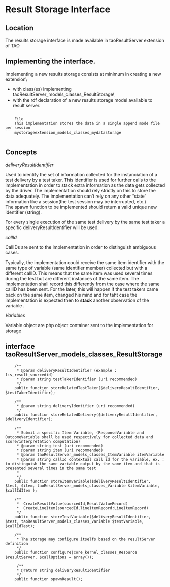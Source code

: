 <!--
author:
    - 'Patrick Plichart'
created_at: '2013-10-16 15:26:05'
updated_at: '2013-10-16 15:51:14'
tags:
    - 'Documentation for core components'
-->

Result Storage Interface
========================

Location
--------

The results storage interface is made available in taoResultServer extension of TAO

Implementing the interface.
---------------------------

Implementing a new results storage consists at minimum in creating a new extension\
- with class(es) implementing taoResultServer\_models\_classes\_ResultStorage\
- with the rdf declaration of a new results storage model available to result server.

``` {code="xml"}

    File
    This implementation stores the data in a single append mode file per session
    mystorageextension_models_classes_mydatastorage
    

```

Concepts
--------

*deliveryResultIdentifier*

Used to identify the set of information collected for the instanciation of a test delivery by a test taker. This identifier is used for further calls to the implementation in order to stack extra information as the data gets collected by the driver. The implementation should rely strictly on this to store the data adequately. The implementation can’t rely on any other “state” information like a session(the test session may be interrupted, etc.)\
The spawn function to be implemented should return a valid unique new identifier (string).

For every single execution of the same test delivery by the same test taker a specific deliveryResultIdentifier will be used.

*callId*

CallIDs are sent to the implementation in order to distinguish ambiguous cases.

Typically, the implementation could receive the same item identifier with the same type of variable (same identifier member) collected but with a different callID. This means that the same item was used several times during the test but are different instances of the same item. The implementation shall record this differently from the case where the same callID has been sent. For the later, this will happen if the test takers came back on the same item, changed his mind and for taht case the implementation is expected then to **stack** another observation of the variable .

*Variables*

Variable object are php object container sent to the implementation for storage

interface taoResultServer\_models\_classes\_ResultStorage
---------------------------------------------------------

        /**
         * @param deliveryResultIdentifier (example : lis_result_sourcedid)
         * @param string testTakerIdentifier (uri recommended)
         */
        public function storeRelatedTestTaker($deliveryResultIdentifier, $testTakerIdentifier);

        /**
         * @param string deliveryIdentifier (uri recommended)
         */
        public function storeRelatedDelivery($deliveryResultIdentifier, $deliveryIdentifier);

        /**
         * Submit a specific Item Variable, (ResponseVariable and OutcomeVariable shall be used respectively for collected data and score/interpretation computation)
         * @param string test (uri recommended)
         * @param string item (uri recommended)
         * @param taoResultServer_models_classes_ItemVariable itemVariable
         * @param string callId contextual call id for the variable, ex. :  to distinguish the same variable output by the same item and that is presented several times in the same test
         * 
         */
        public function storeItemVariable($deliveryResultIdentifier, $test, $item, taoResultServer_models_classes_Variable $itemVariable, $callIdItem );

        /**
         *  CreateResultValue(sourcedId,ResultValueRecord)
         *  CreateLineItem(sourcedId,lineItemRecord:LineItemRecord)
         */
        public function storeTestVariable($deliveryResultIdentifier, $test, taoResultServer_models_classes_Variable $testVariable, $callIdTest);

        /**
         * The storage may configure itselfs based on the resultServer definition
         */
        public function configure(core_kernel_classes_Resource $resultServer, $callOptions = array());

         /**
         * @return string deliveryResultIdentifier
         */
        public function spawnResult();

